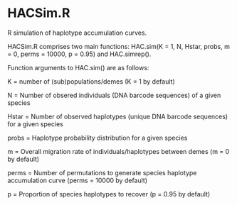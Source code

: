 # HACSim.R

R simulation of haplotype accumulation curves.

HACSim.R comprises two main functions: HAC.sim(K = 1, N, Hstar, probs, m = 0, perms = 10000, p = 0.95) and HAC.simrep().

Function arguments to HAC.sim() are as follows:

K = number of (sub)populations/demes (K = 1 by default)

N = Number of obsered individuals (DNA barcode sequences) of a given species 

Hstar = Number of observed haplotypes (unique DNA barcode sequences) for a given species

probs = Haplotype probability distribution for a given species

m = Overall migration rate of individuals/haplotypes between demes (m = 0 by default)

perms = Number of permutations to generate species haplotype accumulation curve (perms = 10000 by default)

p = Proportion of species haplotypes to recover (p = 0.95 by default)
